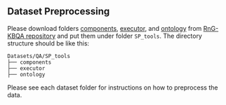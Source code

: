 ## Dataset Preprocessing

Please download folders [components](https://github.com/salesforce/rng-kbqa/tree/main/framework/components), [executor](https://github.com/salesforce/rng-kbqa/tree/main/framework/executor), and [ontology](https://github.com/salesforce/rng-kbqa/tree/main/framework/ontology) from [RnG-KBQA repository](https://github.com/salesforce/rng-kbqa) and put them under folder `SP_tools`.
The directory structure should be like this:
```
Datasets/QA/SP_tools
├── components
├── executor
├── ontology
```

Please see each dataset folder for instructions on how to preprocess the data.